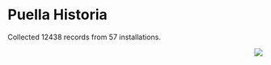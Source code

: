 # Puella Historia

Collected 12438 records from 57 installations.

<p align="right"><img src="https://xn--80aalyho.xn--p1ai/magireco/NAgitan/img/kagome.png" /></p>

